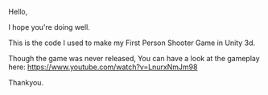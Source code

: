 Hello,

I hope you're doing well.


This is the code I used to make my First Person Shooter Game in Unity 3d.


Though the game was never released,
You can have a look at the gameplay here: https://www.youtube.com/watch?v=LnurxNmJm98


Thankyou.
